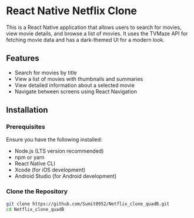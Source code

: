 # React Native Netflix Clone

This is a React Native application that allows users to search for movies, view movie details, and browse a list of movies. It uses the TVMaze API for fetching movie data and has a dark-themed UI for a modern look.

## Features

- Search for movies by title
- View a list of movies with thumbnails and summaries
- View detailed information about a selected movie
- Navigate between screens using React Navigation

## Installation

### Prerequisites

Ensure you have the following installed:

- Node.js (LTS version recommended)
- npm or yarn
- React Native CLI
- Xcode (for iOS development)
- Android Studio (for Android development)

### Clone the Repository

```bash
git clone https://github.com/Sumit0952/Netflix_clone_quadB.git
cd Netflix_clone_quadB

